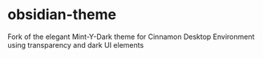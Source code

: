 # obsidian-theme
Fork of the elegant Mint-Y-Dark theme for Cinnamon Desktop Environment using transparency and dark UI elements
